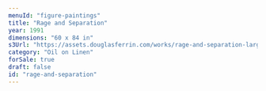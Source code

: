 ```yaml
---
menuId: "figure-paintings"
title: "Rage and Separation"
year: 1991
dimensions: "60 x 84 in"
s3Url: "https://assets.douglasferrin.com/works/rage-and-separation-large.jpg"
category: "Oil on Linen"
forSale: true
draft: false
id: "rage-and-separation"
---
```

